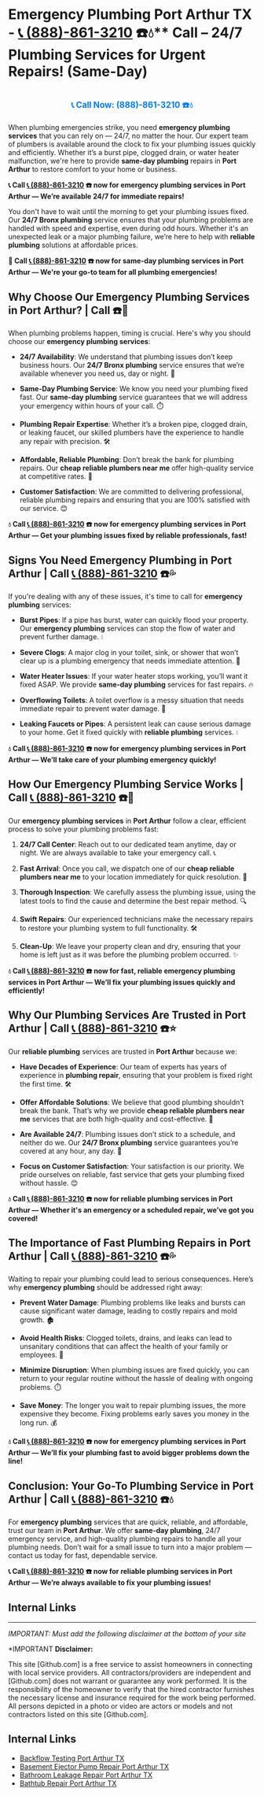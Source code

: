 # Emergency Plumbing Port Arthur TX - [📞 (888)-861-3210](https://plumbing-texas-3210.netlify.app) ☎️💧** Call  – 24/7 Plumbing Services for Urgent Repairs! (Same-Day)
# 

<p align="center" style="font-size: 1.2em; font-weight: bold; margin: 20px 0;">
  <a href="https://plumbing-texas-3210.netlify.app" target="_blank" style="color: #007BFF; text-decoration: none;">📞 Call Now: (888)-861-3210 ☎️💧</a>
</p>

When plumbing emergencies strike, you need **emergency plumbing services** that you can rely on — 24/7, no matter the hour. Our expert team of plumbers is available around the clock to fix your plumbing issues quickly and efficiently. Whether it’s a burst pipe, clogged drain, or water heater malfunction, we're here to provide **same-day plumbing** repairs in **Port Arthur** to restore comfort to your home or business.

**📞 Call [📞 (888)-861-3210](https://plumbing-texas-3210.netlify.app) ☎️ now for emergency plumbing services in Port Arthur — We’re available 24/7 for immediate repairs!**

You don't have to wait until the morning to get your plumbing issues fixed. Our **24/7 Bronx plumbing** service ensures that your plumbing problems are handled with speed and expertise, even during odd hours. Whether it's an unexpected leak or a major plumbing failure, we’re here to help with **reliable plumbing** solutions at affordable prices.

**🚨 Call [📞 (888)-861-3210](https://plumbing-texas-3210.netlify.app) ☎️ now for **same-day plumbing** services in Port Arthur — We're your go-to team for all plumbing emergencies!**

## **Why Choose Our Emergency Plumbing Services in Port Arthur? | Call  ☎️🔧**

When plumbing problems happen, timing is crucial. Here's why you should choose our **emergency plumbing services**:

- **24/7 Availability**: We understand that plumbing issues don’t keep business hours. Our **24/7 Bronx plumbing** service ensures that we’re available whenever you need us, day or night. 🌙

- **Same-Day Plumbing Service**: We know you need your plumbing fixed fast. Our **same-day plumbing** service guarantees that we will address your emergency within hours of your call. ⏱️

- **Plumbing Repair Expertise**: Whether it’s a broken pipe, clogged drain, or leaking faucet, our skilled plumbers have the experience to handle any repair with precision. 🛠️

- **Affordable, Reliable Plumbing**: Don’t break the bank for plumbing repairs. Our **cheap reliable plumbers near me** offer high-quality service at competitive rates. 💸

- **Customer Satisfaction**: We are committed to delivering professional, reliable plumbing repairs and ensuring that you are 100% satisfied with our service. 😊

**💧 Call [📞 (888)-861-3210](https://plumbing-texas-3210.netlify.app) ☎️ now for **emergency plumbing** services in Port Arthur — Get your plumbing issues fixed by reliable professionals, fast!**

## **Signs You Need Emergency Plumbing in Port Arthur | Call [📞 (888)-861-3210](https://plumbing-texas-3210.netlify.app) ☎️💦**

If you're dealing with any of these issues, it's time to call for **emergency plumbing** services:

- **Burst Pipes**: If a pipe has burst, water can quickly flood your property. Our **emergency plumbing** services can stop the flow of water and prevent further damage. 💧

- **Severe Clogs**: A major clog in your toilet, sink, or shower that won’t clear up is a plumbing emergency that needs immediate attention. 🚽

- **Water Heater Issues**: If your water heater stops working, you’ll want it fixed ASAP. We provide **same-day plumbing** services for fast repairs. 🔥

- **Overflowing Toilets**: A toilet overflow is a messy situation that needs immediate repair to prevent water damage. 🚨

- **Leaking Faucets or Pipes**: A persistent leak can cause serious damage to your home. Get it fixed quickly with **reliable plumbing** services. 💧

**💧 Call [📞 (888)-861-3210](https://plumbing-texas-3210.netlify.app) ☎️ now for **emergency plumbing** services in Port Arthur — We’ll take care of your plumbing emergency quickly!**

## **How Our Emergency Plumbing Service Works | Call [📞 (888)-861-3210](https://plumbing-texas-3210.netlify.app) ☎️🔧**

Our **emergency plumbing services** in **Port Arthur** follow a clear, efficient process to solve your plumbing problems fast:

1. **24/7 Call Center**: Reach out to our dedicated team anytime, day or night. We are always available to take your emergency call. 📞

2. **Fast Arrival**: Once you call, we dispatch one of our **cheap reliable plumbers near me** to your location immediately for quick resolution. 🚗

3. **Thorough Inspection**: We carefully assess the plumbing issue, using the latest tools to find the cause and determine the best repair method. 🔍

4. **Swift Repairs**: Our experienced technicians make the necessary repairs to restore your plumbing system to full functionality. 🛠️

5. **Clean-Up**: We leave your property clean and dry, ensuring that your home is left just as it was before the plumbing problem occurred. ✨

**💧 Call [📞 (888)-861-3210](https://plumbing-texas-3210.netlify.app) ☎️ now for fast, reliable **emergency plumbing** services in Port Arthur — We’ll fix your plumbing issues quickly and efficiently!**

## **Why Our Plumbing Services Are Trusted in Port Arthur | Call [📞 (888)-861-3210](https://plumbing-texas-3210.netlify.app) ☎️⭐**

Our **reliable plumbing** services are trusted in **Port Arthur** because we:

- **Have Decades of Experience**: Our team of experts has years of experience in **plumbing repair**, ensuring that your problem is fixed right the first time. 🛠️

- **Offer Affordable Solutions**: We believe that good plumbing shouldn’t break the bank. That’s why we provide **cheap reliable plumbers near me** services that are both high-quality and cost-effective. 💸

- **Are Available 24/7**: Plumbing issues don’t stick to a schedule, and neither do we. Our **24/7 Bronx plumbing** service guarantees you’re covered at any hour, any day. 🌙

- **Focus on Customer Satisfaction**: Your satisfaction is our priority. We pride ourselves on reliable, fast service that gets your plumbing fixed without hassle. 😊

**💧 Call [📞 (888)-861-3210](https://plumbing-texas-3210.netlify.app) ☎️ now for **reliable plumbing** services in Port Arthur — Whether it's an emergency or a scheduled repair, we’ve got you covered!**

## **The Importance of Fast Plumbing Repairs in Port Arthur | Call [📞 (888)-861-3210](https://plumbing-texas-3210.netlify.app) ☎️💦**

Waiting to repair your plumbing could lead to serious consequences. Here’s why **emergency plumbing** should be addressed right away:

- **Prevent Water Damage**: Plumbing problems like leaks and bursts can cause significant water damage, leading to costly repairs and mold growth. 🏚️

- **Avoid Health Risks**: Clogged toilets, drains, and leaks can lead to unsanitary conditions that can affect the health of your family or employees. 🚽

- **Minimize Disruption**: When plumbing issues are fixed quickly, you can return to your regular routine without the hassle of dealing with ongoing problems. ⏱️

- **Save Money**: The longer you wait to repair plumbing issues, the more expensive they become. Fixing problems early saves you money in the long run. 💰

**💧 Call [📞 (888)-861-3210](https://plumbing-texas-3210.netlify.app) ☎️ now for **emergency plumbing** services in Port Arthur — We’ll fix your plumbing fast to avoid bigger problems down the line!**

## **Conclusion: Your Go-To Plumbing Service in Port Arthur | Call [📞 (888)-861-3210](https://plumbing-texas-3210.netlify.app) ☎️💧**

For **emergency plumbing** services that are quick, reliable, and affordable, trust our team in **Port Arthur**. We offer **same-day plumbing**, 24/7 emergency service, and high-quality plumbing repairs to handle all your plumbing needs. Don’t wait for a small issue to turn into a major problem — contact us today for fast, dependable service.

**📞 Call [📞 (888)-861-3210](https://plumbing-texas-3210.netlify.app) ☎️ now for **reliable plumbing** services in Port Arthur — We’re always available to fix your plumbing issues!**



## Internal Links


---

*IMPORTANT: Must add the following disclaimer at the bottom of your site*



*IMPORTANT **Disclaimer:**

This site [Github.com] is a free service to assist homeowners in connecting with local service providers. All contractors/providers are independent and [Github.com] does not warrant or guarantee any work performed. It is the responsibility of the homeowner to verify that the hired contractor furnishes the necessary license and insurance required for the work being performed. All persons depicted in a photo or video are actors or models and not contractors listed on this site [Github.com].


## Internal Links
- [Backflow Testing Port Arthur TX](https://github.com/allyoucaneatsushiin/plumbing-texas/blob/main/Backflow-Testing-Port-Arthur-TX-888-861-3210-Prevention-Same-Day-Service-Available-24-7.md)
- [Basement Ejector Pump Repair Port Arthur TX](https://github.com/allyoucaneatsushiin/plumbing-texas/blob/main/Basement-Ejector-Pump-Repair-Port-Arthur-TX-888-861-3210-Same-Day-Service-for-Urgent-Repairs-24-7.md)
- [Bathroom Leakage Repair Port Arthur TX](https://github.com/allyoucaneatsushiin/plumbing-texas/blob/main/Bathroom-Leakage-Repair-Port-Arthur-TX-888-861-3210-Fix-Leaks-Fast-Avoid-Damage-24-7.md)
- [Bathtub Repair Port Arthur TX](https://github.com/allyoucaneatsushiin/plumbing-texas/blob/main/Bathtub-Repair-Port-Arthur-TX-888-861-3210-Replacement-Same-Day-Service-to-Restore-Your-Tub-24-7.md)
